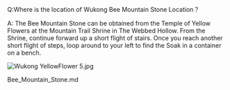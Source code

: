 Q:Where is the location of Wukong Bee Mountain Stone Location？

A:
The Bee Mountain Stone can be obtained from the Temple of Yellow Flowers at the Mountain Trail Shrine in The Webbed Hollow. From the Shrine, continue forward up a short flight of stairs. Once you reach another short flight of steps, loop around to your left to find the Soak in a container on a bench. 

![Wukong YellowFlower 5.jpg](https://oyster.ignimgs.com/mediawiki/apis.ign.com/black-myth-wukong/8/87/Wukong_YellowFlower_5.jpg)

Bee_Mountain_Stone.md
